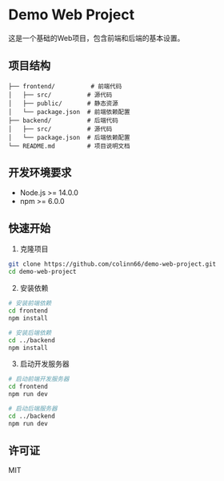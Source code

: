 # Demo Web Project

这是一个基础的Web项目，包含前端和后端的基本设置。

## 项目结构

```
├── frontend/          # 前端代码
│   ├── src/          # 源代码
│   ├── public/       # 静态资源
│   └── package.json  # 前端依赖配置
├── backend/          # 后端代码
│   ├── src/          # 源代码
│   └── package.json  # 后端依赖配置
└── README.md         # 项目说明文档
```

## 开发环境要求

- Node.js >= 14.0.0
- npm >= 6.0.0

## 快速开始

1. 克隆项目
```bash
git clone https://github.com/colinn66/demo-web-project.git
cd demo-web-project
```

2. 安装依赖
```bash
# 安装前端依赖
cd frontend
npm install

# 安装后端依赖
cd ../backend
npm install
```

3. 启动开发服务器
```bash
# 启动前端开发服务器
cd frontend
npm run dev

# 启动后端服务器
cd ../backend
npm run dev
```

## 许可证
MIT